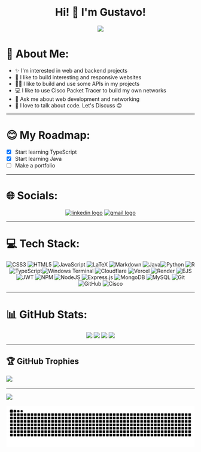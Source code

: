 <h1 align="center">Hi! 👋 I'm Gustavo!</h1>

<p align="center">
  <img src="https://readme-typing-svg.demolab.com/?lines=A+Full+Stack+learner!;A+network+learner!;A+cybersecurity+learner!&font=Fira%20Code&center=true&width=380&height=50&duration=4000&pause=1000">
</p>

# 💫 About Me:
- ✨ I'm interested in web and backend projects
- 🌱 I like to build interesting and responsive websites
- 🧑‍💻 I like to build and use some APIs in my projects
- 💻 I like to use Cisco Packet Tracer to build my own networks
- 💬 Ask me about web development and networking
- 🤝 I love to talk about code. Let's Discuss 😊

---

# 😊 My Roadmap:
- [x] Start learning TypeScript
- [x] Start learning Java
- [ ] Make a portfolio

---

# 🌐 Socials:
<div align="center">
    <a href='https://www.linkedin.com/in/gustavo-a-b24668316' target='_blank'><img src="https://img.shields.io/static/v1?message=LinkedIn&logo=linkedin&label=&color=0077B5&logoColor=white&labelColor=&style=for-the-badge" height="35" alt="linkedin logo" /></a>
    <a href='mailto:gualeixos456@gmail.com' target='_blank'><img src="https://img.shields.io/static/v1?message=Gmail&logo=gmail&label=&color=D14836&logoColor=white&labelColor=&style=for-the-badge" height="35" alt="gmail logo"  /></a>
</div>

---

# 💻 Tech Stack:
<div align="center">

  ![CSS3](https://img.shields.io/badge/css3-%231572B6.svg?style=for-the-badge&logo=css3&logoColor=white) ![HTML5](https://img.shields.io/badge/html5-%23E34F26.svg?style=for-the-badge&logo=html5&logoColor=white) ![JavaScript](https://img.shields.io/badge/javascript-%23323330.svg?style=for-the-badge&logo=javascript&logoColor=%23F7DF1E) ![LaTeX](https://img.shields.io/badge/latex-%23008080.svg?style=for-the-badge&logo=latex&logoColor=white) ![Markdown](https://img.shields.io/badge/markdown-%23000000.svg?style=for-the-badge&logo=markdown&logoColor=white) ![Java](https://img.shields.io/badge/java-%23ED8B00.svg?style=for-the-badge&logo=openjdk&logoColor=white)![Python](https://img.shields.io/badge/python-3670A0?style=for-the-badge&logo=python&logoColor=ffdd54) ![R](https://img.shields.io/badge/r-%23276DC3.svg?style=for-the-badge&logo=r&logoColor=white) ![TypeScript](https://img.shields.io/badge/typescript-%23007ACC.svg?style=for-the-badge&logo=typescript&logoColor=white)![Windows Terminal](https://img.shields.io/badge/Windows%20Terminal-%234D4D4D.svg?style=for-the-badge&logo=windows-terminal&logoColor=white) ![Cloudflare](https://img.shields.io/badge/Cloudflare-F38020?style=for-the-badge&logo=Cloudflare&logoColor=white) ![Vercel](https://img.shields.io/badge/vercel-%23000000.svg?style=for-the-badge&logo=vercel&logoColor=white) ![Render](https://img.shields.io/badge/Render-%46E3B7.svg?style=for-the-badge&logo=render&logoColor=white) ![EJS](https://img.shields.io/badge/ejs-%23B4CA65.svg?style=for-the-badge&logo=ejs&logoColor=black) ![JWT](https://img.shields.io/badge/JWT-black?style=for-the-badge&logo=JSON%20web%20tokens) ![NPM](https://img.shields.io/badge/NPM-%23CB3837.svg?style=for-the-badge&logo=npm&logoColor=white) ![NodeJS](https://img.shields.io/badge/node.js-6DA55F?style=for-the-badge&logo=node.js&logoColor=white) ![Express.js](https://img.shields.io/badge/express.js-%23404d59.svg?style=for-the-badge&logo=express&logoColor=%2361DAFB) ![MongoDB](https://img.shields.io/badge/MongoDB-%234ea94b.svg?style=for-the-badge&logo=mongodb&logoColor=white) ![MySQL](https://img.shields.io/badge/mysql-4479A1.svg?style=for-the-badge&logo=mysql&logoColor=white) ![Git](https://img.shields.io/badge/git-%23F05033.svg?style=for-the-badge&logo=git&logoColor=white) ![GitHub](https://img.shields.io/badge/github-%23121011.svg?style=for-the-badge&logo=github&logoColor=white) ![Cisco](https://img.shields.io/badge/cisco-%23049fd9.svg?style=for-the-badge&logo=cisco&logoColor=black)

</div>

---

# 📊 GitHub Stats:

<div align="center">

![](https://github-readme-stats.vercel.app/api/top-langs/?username=Gustanol&theme=transparent&langs_count=20&layout=compact)
![](https://github-readme-stats.vercel.app/api?username=Gustanol&show_icons=true&hide=issues,prs&theme=transparent)
![](https://github-readme-streak-stats.herokuapp.com/?user=Gustanol&theme=transparent&hide_border=false)
![](https://github-readme-stats.vercel.app/api/wakatime?username=Gustanol&layout=compact&theme=transparent)

</div>

---

## 🏆 GitHub Trophies
![](https://github-profile-trophy.vercel.app/?username=Gustanol&theme=radical&no-frame=false&no-bg=true&margin-w=4)

---
[![](https://visitcount.itsvg.in/api?id=Gustanol&icon=0&color=1)](https://visitcount.itsvg.in)


<picture>
  <source media="(prefers-color-scheme: dark)" srcset="https://raw.githubusercontent.com/Gustanol/Gustanol/output/github-snake-dark.svg" />
  <source media="(prefers-color-scheme: light)" srcset="https://raw.githubusercontent.com/Gustanol/Gustanol/output/github-snake.svg" />
  <img alt="github-snake" src="https://raw.githubusercontent.com/Gustanol/Gustanol/output/github-snake.svg" />
</picture>

<!-- Proudly created with GPRM ( https://gprm.itsvg.in ) -->

